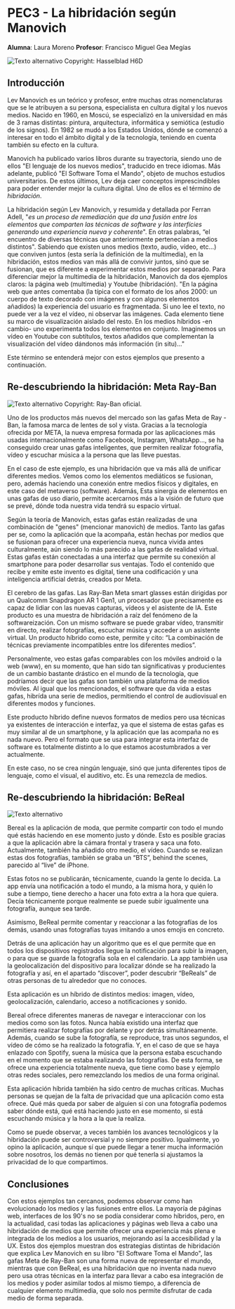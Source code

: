 # PEC3 - La hibridación según Manovich

**Alumna**: Laura Moreno    **Profesor**: Francisco Miguel Gea Megías

![Texto alternativo](https://miro.medium.com/v2/resize:fit:2400/1*5MApCaZNUDQDPf8GDEmTQA.jpeg) Copyright: Hasselblad H6D
## Introducción
Lev Manovich es un teórico y profesor, entre muchas otras nomenclaturas que se le atribuyen a su persona, especialista en cultura digital y los nuevos medios. Nacido en 1960, en Moscú, se especializó en la universidad en más de 3 ramas distintas: pintura, arquitectura, informática y semiótica (estudio de los signos). En 1982 se mudó a los Estados Unidos, dónde se comenzó a interesar en todo el ámbito digital y de la tecnología, teniendo en cuenta también su efecto en la cultura.

Manovich ha publicado varios libros durante su trayectoria, siendo uno de ellos "El lenguaje de los nuevos medios", traducido en trece idiomas. Más adelante, publicó "El Software Toma el Mando", objeto de muchos estudios universitarios. De estos últimos, Lev deja caer conceptos imprescindibles para poder entender mejor la cultura digital. Uno de ellos es el término de *hibridación*. 

La hibridación según Lev Manovich, y resumida y detallada por Ferran Adell, "*es un proceso de remediación que da una fusión entre los elementos que comparten las técnicas de software y las interfícies generando una experiencia nueva y coherente*". En otras palabras, “el encuentro de diversas técnicas que anteriormente pertenecían a medios distintos". Sabiendo que existen unos medios (texto, audio, vídeo, etc...) que conviven juntos (esta sería la definición de la multimedia), en la hibridación, estos medios van más allá de convivir juntos, sinó que se fusionan, que es diferente a experimentar estos medios por separado. Para diferenciar mejor la multimedia de la hibridación, Manovich da dos ejemplos claros: la página web (multimedia) y Youtube (hibridación). 
"En la página web que antes comentaba (la típica con el formato de los años 2000: un cuerpo de texto decorado con imágenes y con algunos elementos añadidos) la experiencia del usuario es fragmentada. Si uno lee el texto, no puede ver a la vez el vídeo, ni observar las imágenes. Cada elemento tiene su marco de visualización aislado del resto. En los medios híbridos -en cambio- uno experimenta todos los elementos en conjunto. Imaginemos un vídeo en Youtube con subtítulos, textos añadidos que complementan la visualización del vídeo dándonos más información (in situ)..." 

Este término se entenderá mejor con estos ejemplos que presento a continuación.



## Re-descubriendo la hibridación: Meta Ray-Ban
![Texto alternativo](https://wwd.com/wp-content/uploads/2023/09/RBM_KVS_Camera_Suanglass_Capture_RGB_16-9.jpg) Copyright: Ray-Ban oficial.

Uno de los productos más nuevos del mercado son las gafas Meta de Ray - Ban, la famosa marca de lentes de sol y vista. Gracias a la tecnología ofrecida por META, la nueva empresa formada por las aplicaciones más usadas internacionalmente como Facebook, Instagram, WhatsApp..., se ha conseguido crear unas gafas inteligentes, que permiten realizar fotografía, vídeo y escuchar música a la persona que las lleve puestas.

En el caso de este ejemplo, es una hibridación que va más allá de unificar diferentes medios. Vemos como los elementos mediáticos se fusionan, pero, además haciendo una conexión entre medios físicos y digitales, en este caso del metaverso (software). Además, 
Esta sinergia de elementos en unas gafas de uso diario, permite acercarnos más a la visión de futuro que se prevé, dónde toda nuestra vida tendrá su espacio virtual. 

Según la teoría de Manovich, estas gafas están realizadas de una combinación de "genes"  (mencionar manovich) de medios. Tanto las gafas per se, como la aplicación que la acompaña, están hechas por medios que se fusionan para ofrecer una experiencia nueva, nunca vivida antes culturalmente, aún siendo lo más parecido a las gafas de realidad virtual. Estas gafas están conectadas a una interfaz que permite su conexión al smartphone para poder desarrollar sus ventajas. Todo el contenido que recibe y emite este invento es digital, tiene una codificación y una inteligencia artificial detrás,  creados por Meta. 

El cerebro de las gafas. Las Ray-Ban Meta smart glasses están dirigidas por un Qualcomm Snapdragon AR 1 Gen1, un procesador que precisamente es capaz de lidiar con las nuevas capturas, vídeos y el asistente de IA. Este producto es una muestra de hibridación a raíz del fenómeno de la softwareización.
Con un mismo software se puede grabar vídeo, transmitir en directo, realizar fotografías, escuchar música y acceder a un asistente virtual.
Un producto híbrido como este, permite y cito: “La combinación de técnicas previamente incompatibles entre los diferentes medios”.

Personalmente, veo estas gafas comparables con los móviles android o la web (www), en su momento, que han sido tan significativas y producientes de un cambio bastante drástico en el mundo de la tecnología, que podríamos decir que las gafas son también una plataforma de medios móviles. Al igual que los mencionados, el software que da vida a estas gafas, hibrída una serie de medios, permitiendo el control de audiovisual en diferentes modos y funciones.

Este producto híbrido define nuevos formatos de medios pero usa técnicas ya existentes de interacción e interfaz, ya que el sistema de estas gafas es muy similar al de un smartphone, y la aplicación que las acompaña no es nada nuevo. Pero el formato que se usa para integrar esta interfaz de software es totalmente distinto a lo que estamos acostumbrados a ver actualmente.

En este caso, no se crea ningún lenguaje, sinó que junta diferentes tipos de lenguaje, como el visual, el auditivo, etc.  Es una remezcla de medios.


## Re-descubriendo la hibridación: BeReal
![Texto alternativo](https://cloudfront-eu-central-1.images.arcpublishing.com/prisa/WE6UUOBZGBCNLIXYCKJXYB6MZ4.png)

Bereal es la aplicación de moda, que permite compartir con todo el mundo qué estás haciendo en ese momento justo y dónde. Esto es posible gracias a que la aplicación abre la cámara frontal y trasera y saca una foto. Actualmente, también ha añadido otro medio, el vídeo. Cuando se realizan estas dos fotografías, también se graba un “BTS”, behind the scenes, parecido al “live” de iPhone.

Estas fotos no se publicarán, técnicamente, cuando la gente lo decida. La app envía una notificación a todo el mundo, a la misma hora, y quién lo sube a tiempo, tiene derecho a hacer una foto extra a la hora que quiera. Decía técnicamente porque realmente se puede subir igualmente una fotografía, aunque sea tarde.

Asimismo, BeReal permite comentar y reaccionar a las fotografías de los demás, usando unas fotografías tuyas imitando a unos emojis en concreto.

Detrás de una aplicación hay un algoritmo que es el que permite que en todos los dispositivos registrados llegue la notificación para subir la imagen, o para que se guarde la fotografía sola en el calendario. La app también usa la geolocalización del dispositivo para localizar dónde se ha realizado la fotografía y así, en el apartado “discover”, poder descubrir “BeReals” de otras personas de tu alrededor que no conoces.

Esta aplicación es un híbrido de distintos medios: imagen, vídeo, geolocalización, calendario, acceso a notificaciones y sonido.

Bereal ofrece diferentes maneras de navegar e interaccionar con los medios como son las fotos. Nunca había existido una interfaz que permitiera realizar fotografías por delante y por detrás simultáneamente. Además, cuando se sube la fotografía, se reproduce, tras unos segundos, el vídeo de cómo se ha realizado la fotografía. Y, en el caso de que se haya enlazado con Spotify, suena la música que la persona estaba escuchando en el momento que se estaba realizando las fotografías. De esta forma, se ofrece una experiencia totalmente nueva, que tiene como base y ejemplo otras redes sociales, pero remezclando los medios de una forma original.

Esta aplicación híbrida también ha sido centro de muchas críticas. Muchas personas se quejan de la falta de privacidad que una aplicación como esta ofrece. Qué más queda por saber de alguien si con una fotografía podemos saber dónde está, qué está haciendo justo en ese momento, si está escuchando música y la hora a la que la realiza. 

Como se puede observar, a veces también los avances tecnológicos y la hibridación puede ser controversial y no siempre positivo. Igualmente, yo opino la aplicación, aunque sí que puede llegar a tener mucha información sobre nosotros, los demás no tienen por qué tenerla si ajustamos la privacidad de lo que compartimos.

## Conclusiones
Con estos ejemplos tan cercanos, podemos observar como han evolucionado los medios y las fusiones entre ellos. La mayoría de páginas web, interfaces de los 90's no se podía considerar como híbridos, pero, en la actualidad, casi todas las aplicaciones y páginas web lleva a cabo una hibridación de medios que permite ofrecer una experiencia más plena e integrada de los medios a los usuarios, mejorando así la accesibilidad y la UX. Estos dos ejemplos muestran dos estrategias distintas de hibridación que explica Lev Manovich en su libro "El Software Toma el Mando", las gafas Meta de Ray-Ban son una forma nueva de representar el mundo, mientras que con BeReal, es una hibridación que no inventa nada nuevo pero usa otras técnicas en la interfaz para llevar a cabo esa integración de los medios y poder asimilar todos al mismo tiempo, a diferencia de cualquier elemento multimedia, que solo nos permite disfrutar de cada medio de forma separada. 

